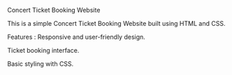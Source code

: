 Concert Ticket Booking Website

This is a simple Concert Ticket Booking Website built using HTML and CSS.

Features :
Responsive and user-friendly design.

Ticket booking interface.

Basic styling with CSS.
